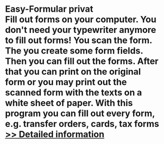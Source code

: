 # Easy-Formular privat<br />Fill out forms on your computer. You don't need your typewriter anymore to fill out forms! You scan the form. The you create some form fields. Then you can fill out the forms. After that you can print on the original form or you may print out the scanned form with the texts on a white sheet of paper. With this program you can fill out every form, e.g. transfer orders, cards, tax forms<br />[>> Detailed information](https://secure.shareit.com/shareit/product.html?productid=300060538&affiliateid=200057808)